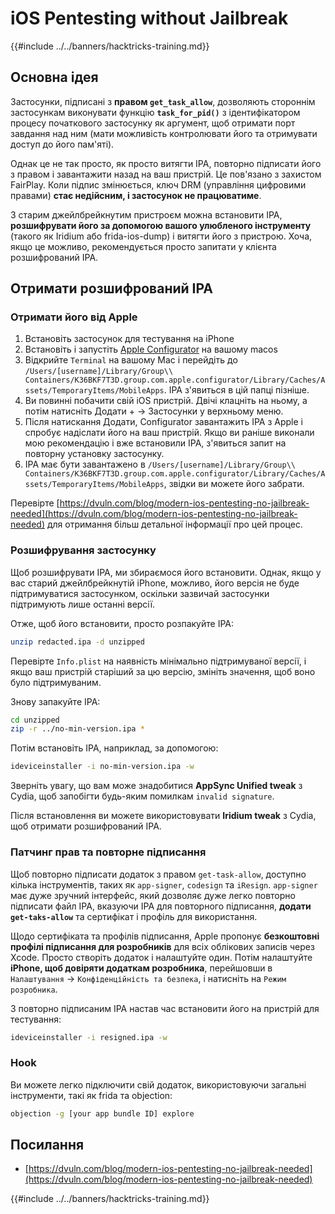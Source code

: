 # iOS Pentesting without Jailbreak

{{#include ../../banners/hacktricks-training.md}}


## Основна ідея

Застосунки, підписані з **правом `get_task_allow`**, дозволяють стороннім застосункам виконувати функцію **`task_for_pid()`** з ідентифікатором процесу початкового застосунку як аргумент, щоб отримати порт завдання над ним (мати можливість контролювати його та отримувати доступ до його пам'яті).

Однак це не так просто, як просто витягти IPA, повторно підписати його з правом і завантажити назад на ваш пристрій. Це пов'язано з захистом FairPlay. Коли підпис змінюється, ключ DRM (управління цифровими правами) **стає недійсним, і застосунок не працюватиме**.

З старим джейлбрейкнутим пристроєм можна встановити IPA, **розшифрувати його за допомогою вашого улюбленого інструменту** (такого як Iridium або frida-ios-dump) і витягти його з пристрою. Хоча, якщо це можливо, рекомендується просто запитати у клієнта розшифрований IPA.


## Отримати розшифрований IPA

### Отримати його від Apple

1. Встановіть застосунок для тестування на iPhone
2. Встановіть і запустіть [Apple Configurator](https://apps.apple.com/au/app/apple-configurator/id1037126344?mt=12) на вашому macos
3. Відкрийте `Terminal` на вашому Mac і перейдіть до `/Users/[username]/Library/Group\\ Containers/K36BKF7T3D.group.com.apple.configurator/Library/Caches/Assets/TemporaryItems/MobileApps`. IPA з'явиться в цій папці пізніше.
4. Ви повинні побачити свій iOS пристрій. Двічі клацніть на ньому, а потім натисніть Додати + → Застосунки у верхньому меню.
5. Після натискання Додати, Configurator завантажить IPA з Apple і спробує надіслати його на ваш пристрій. Якщо ви раніше виконали мою рекомендацію і вже встановили IPA, з'явиться запит на повторну установку застосунку.
6. IPA має бути завантажено в `/Users/[username]/Library/Group\\ Containers/K36BKF7T3D.group.com.apple.configurator/Library/Caches/Assets/TemporaryItems/MobileApps`, звідки ви можете його забрати.

Перевірте [https://dvuln.com/blog/modern-ios-pentesting-no-jailbreak-needed](https://dvuln.com/blog/modern-ios-pentesting-no-jailbreak-needed) для отримання більш детальної інформації про цей процес.


### Розшифрування застосунку

Щоб розшифрувати IPA, ми збираємося його встановити. Однак, якщо у вас старий джейлбрейкнутій iPhone, можливо, його версія не буде підтримуватися застосунком, оскільки зазвичай застосунки підтримують лише останні версії.

Отже, щоб його встановити, просто розпакуйте IPA:
```bash
unzip redacted.ipa -d unzipped
```
Перевірте `Info.plist` на наявність мінімально підтримуваної версії, і якщо ваш пристрій старіший за цю версію, змініть значення, щоб воно було підтримуваним.

Знову запакуйте IPA:
```bash
cd unzipped
zip -r ../no-min-version.ipa *
```
Потім встановіть IPA, наприклад, за допомогою:
```bash
ideviceinstaller -i no-min-version.ipa -w
```
Зверніть увагу, що вам може знадобитися **AppSync Unified tweak** з Cydia, щоб запобігти будь-яким помилкам `invalid signature`.

Після встановлення ви можете використовувати **Iridium tweak** з Cydia, щоб отримати розшифрований IPA.


### Патчинг прав та повторне підписання

Щоб повторно підписати додаток з правом `get-task-allow`, доступно кілька інструментів, таких як `app-signer`, `codesign` та `iResign`. `app-signer` має дуже зручний інтерфейс, який дозволяє дуже легко повторно підписати файл IPA, вказуючи IPA для повторного підписання, **додати `get-taks-allow`** та сертифікат і профіль для використання.

Щодо сертифіката та профілів підписання, Apple пропонує **безкоштовні профілі підписання для розробників** для всіх облікових записів через Xcode. Просто створіть додаток і налаштуйте один. Потім налаштуйте **iPhone, щоб довіряти додаткам розробника**, перейшовши в `Налаштування` → `Конфіденційність та безпека`, і натисніть на `Режим розробника`.


З повторно підписаним IPA настав час встановити його на пристрій для тестування:
```bash
ideviceinstaller -i resigned.ipa -w
```
### Hook

Ви можете легко підключити свій додаток, використовуючи загальні інструменти, такі як frida та objection:
```bash
objection -g [your app bundle ID] explore

```
## Посилання

- [https://dvuln.com/blog/modern-ios-pentesting-no-jailbreak-needed](https://dvuln.com/blog/modern-ios-pentesting-no-jailbreak-needed)


{{#include ../../banners/hacktricks-training.md}}
